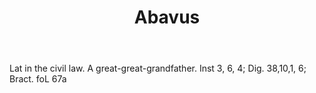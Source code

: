 ---
title: Abavus
permalink: "/definitions/abavus.html"
body: Lat in the civil law. A great-great-grandfather. Inst 3, 6, 4; Dig. 38,10,1,
  6; Bract. foL 67a
published_at: '2018-07-07'
layout: post
---